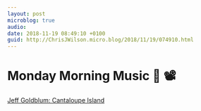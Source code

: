 ```yaml
---
layout: post
microblog: true
audio: 
date: 2018-11-19 08:49:10 +0100
guid: http://ChrisJWilson.micro.blog/2018/11/19/074910.html
---
```

# Monday Morning Music  🎵 📽️
[Jeff Goldblum: Cantaloupe Island](https://www.youtube.com/watch?v=1_6RQKoCTVY&feature=share)
